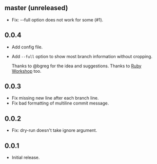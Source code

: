 ## master (unreleased)

* Fix: --full option does not work for some (#1).

## 0.0.4

* Add config file.

* Add `--full` option to show most branch information without cropping.

  Thanks to @bgreg for the idea and suggestions. Thanks to
  [Ruby Workshop](http://www.meetup.com/Silicone-Valley-Ruby-Workshop/) too.

## 0.0.3

* Fix missing new line after each branch line.
* Fix bad formatting of multiline commit message.

## 0.0.2

* Fix: dry-run doesn't take ignore argument.

## 0.0.1

* Initial release.
